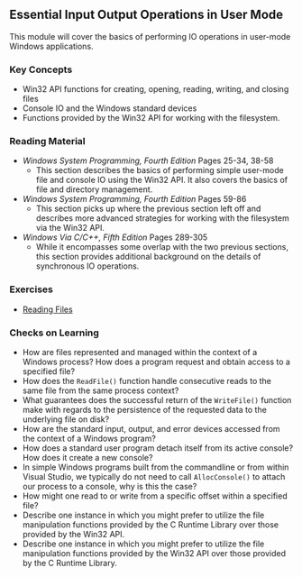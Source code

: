 ## Essential Input Output Operations in User Mode

This module will cover the basics of performing IO operations in user-mode Windows applications.

### Key Concepts

- Win32 API functions for creating, opening, reading, writing, and closing files
- Console IO and the Windows standard devices
- Functions provided by the Win32 API for working with the filesystem.

### Reading Material

- _Windows System Programming, Fourth Edition_ Pages 25-34, 38-58
    - This section describes the basics of performing simple user-mode file and console IO using the Win32 API. It also covers the basics of file and directory management.
- _Windows System Programming, Fourth Edition_ Pages 59-86
    - This section picks up where the previous section left off and describes more advanced strategies for working with the filesystem via the Win32 API.
- _Windows Via C/C++, Fifth Edition_ Pages 289-305
    - While it encompasses some overlap with the two previous sections, this section provides additional background on the details of synchronous IO operations.

### Exercises

- [Reading Files](./reading-file)

### Checks on Learning

- How are files represented and managed within the context of a Windows process? How does a program request and obtain access to a specified file?
- How does the `ReadFile()` function handle consecutive reads to the same file from the same process context?
- What guarantees does the successful return of the `WriteFile()` function make with regards to the persistence of the requested data to the underlying file on disk? 
- How are the standard input, output, and error devices accessed from the context of a Windows program? 
- How does a standard user program detach itself from its active console? How does it create a new console?
- In simple Windows programs built from the commandline or from within Visual Studio, we typically do not need to call `AllocConsole()` to attach our process to a console, why is this the case?
- How might one read to or write from a specific offset within a specified file?
- Describe one instance in which you might prefer to utilize the file manipulation functions provided by the C Runtime Library over those provided by the Win32 API.
- Describe one instance in which you might prefer to utilize the file manipulation functions provided by the Win32 API over those provided by the C Runtime Library.
